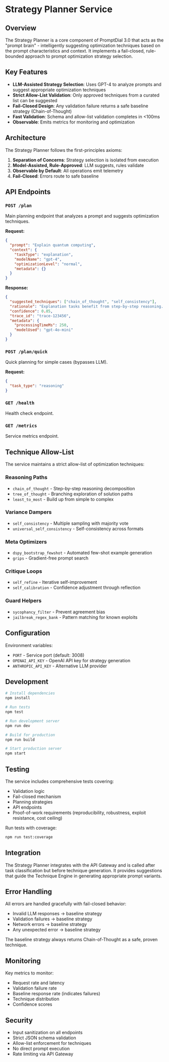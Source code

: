 # Strategy Planner Service

## Overview

The Strategy Planner is a core component of PromptDial 3.0 that acts as the "prompt brain" - intelligently suggesting optimization techniques based on the prompt characteristics and context. It implements a fail-closed, rule-bounded approach to prompt optimization strategy selection.

## Key Features

- **LLM-Assisted Strategy Selection**: Uses GPT-4 to analyze prompts and suggest appropriate optimization techniques
- **Strict Allow-List Validation**: Only approved techniques from a curated list can be suggested
- **Fail-Closed Design**: Any validation failure returns a safe baseline strategy (Chain-of-Thought)
- **Fast Validation**: Schema and allow-list validation completes in <100ms
- **Observable**: Emits metrics for monitoring and optimization

## Architecture

The Strategy Planner follows the first-principles axioms:

1. **Separation of Concerns**: Strategy selection is isolated from execution
2. **Model-Assisted, Rule-Approved**: LLM suggests, rules validate
3. **Observable by Default**: All operations emit telemetry
4. **Fail-Closed**: Errors route to safe baseline

## API Endpoints

### `POST /plan`

Main planning endpoint that analyzes a prompt and suggests optimization techniques.

**Request:**

```json
{
  "prompt": "Explain quantum computing",
  "context": {
    "taskType": "explanation",
    "modelName": "gpt-4",
    "optimizationLevel": "normal",
    "metadata": {}
  }
}
```

**Response:**

```json
{
  "suggested_techniques": ["chain_of_thought", "self_consistency"],
  "rationale": "Explanation tasks benefit from step-by-step reasoning...",
  "confidence": 0.85,
  "trace_id": "trace-123456",
  "metadata": {
    "processingTimeMs": 250,
    "modelUsed": "gpt-4o-mini"
  }
}
```

### `POST /plan/quick`

Quick planning for simple cases (bypasses LLM).

**Request:**

```json
{
  "task_type": "reasoning"
}
```

### `GET /health`

Health check endpoint.

### `GET /metrics`

Service metrics endpoint.

## Technique Allow-List

The service maintains a strict allow-list of optimization techniques:

### Reasoning Paths

- `chain_of_thought` - Step-by-step reasoning decomposition
- `tree_of_thought` - Branching exploration of solution paths
- `least_to_most` - Build up from simple to complex

### Variance Dampers

- `self_consistency` - Multiple sampling with majority vote
- `universal_self_consistency` - Self-consistency across formats

### Meta Optimizers

- `dspy_bootstrap_fewshot` - Automated few-shot example generation
- `grips` - Gradient-free prompt search

### Critique Loops

- `self_refine` - Iterative self-improvement
- `self_calibration` - Confidence adjustment through reflection

### Guard Helpers

- `sycophancy_filter` - Prevent agreement bias
- `jailbreak_regex_bank` - Pattern matching for known exploits

## Configuration

Environment variables:

- `PORT` - Service port (default: 3008)
- `OPENAI_API_KEY` - OpenAI API key for strategy generation
- `ANTHROPIC_API_KEY` - Alternative LLM provider

## Development

```bash
# Install dependencies
npm install

# Run tests
npm test

# Run development server
npm run dev

# Build for production
npm run build

# Start production server
npm start
```

## Testing

The service includes comprehensive tests covering:

- Validation logic
- Fail-closed mechanism
- Planning strategies
- API endpoints
- Proof-of-work requirements (reproducibility, robustness, exploit resistance, cost ceiling)

Run tests with coverage:

```bash
npm run test:coverage
```

## Integration

The Strategy Planner integrates with the API Gateway and is called after task classification but before technique generation. It provides suggestions that guide the Technique Engine in generating appropriate prompt variants.

## Error Handling

All errors are handled gracefully with fail-closed behavior:

- Invalid LLM responses → baseline strategy
- Validation failures → baseline strategy
- Network errors → baseline strategy
- Any unexpected error → baseline strategy

The baseline strategy always returns Chain-of-Thought as a safe, proven technique.

## Monitoring

Key metrics to monitor:

- Request rate and latency
- Validation failure rate
- Baseline response rate (indicates failures)
- Technique distribution
- Confidence scores

## Security

- Input sanitization on all endpoints
- Strict JSON schema validation
- Allow-list enforcement for techniques
- No direct prompt execution
- Rate limiting via API Gateway
